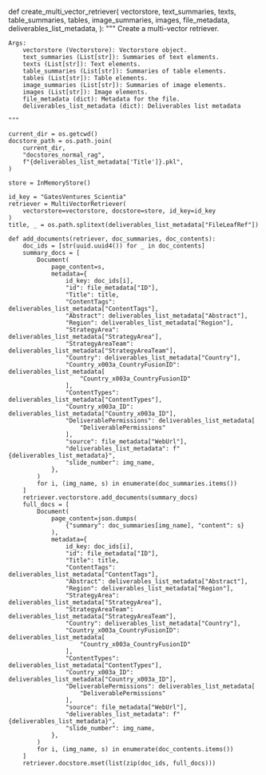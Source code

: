 def create_multi_vector_retriever(
    vectorstore,
    text_summaries,
    texts,
    table_summaries,
    tables,
    image_summaries,
    images,
    file_metadata,
    deliverables_list_metadata,
):
    """
    Create a multi-vector retriever.

    Args:
        vectorstore (Vectorstore): Vectorstore object.
        text_summaries (List[str]): Summaries of text elements.
        texts (List[str]): Text elements.
        table_summaries (List[str]): Summaries of table elements.
        tables (List[str]): Table elements.
        image_summaries (List[str]): Summaries of image elements.
        images (List[str]): Image elements.
        file_metadata (dict): Metadata for the file.
        deliverables_list_metadata (dict): Deliverables list metadata

    """

    current_dir = os.getcwd()
    docstore_path = os.path.join(
        current_dir,
        "docstores_normal_rag",
        f"{deliverables_list_metadata['Title']}.pkl",
    )

    store = InMemoryStore()

    id_key = "GatesVentures_Scientia"
    retriever = MultiVectorRetriever(
        vectorstore=vectorstore, docstore=store, id_key=id_key
    )
    title, _ = os.path.splitext(deliverables_list_metadata["FileLeafRef"])

    def add_documents(retriever, doc_summaries, doc_contents):
        doc_ids = [str(uuid.uuid4()) for _ in doc_contents]
        summary_docs = [
            Document(
                page_content=s,
                metadata={
                    id_key: doc_ids[i],
                    "id": file_metadata["ID"],
                    "Title": title,
                    "ContentTags": deliverables_list_metadata["ContentTags"],
                    "Abstract": deliverables_list_metadata["Abstract"],
                    "Region": deliverables_list_metadata["Region"],
                    "StrategyArea": deliverables_list_metadata["StrategyArea"],
                    "StrategyAreaTeam": deliverables_list_metadata["StrategyAreaTeam"],
                    "Country": deliverables_list_metadata["Country"],
                    "Country_x003a_CountryFusionID": deliverables_list_metadata[
                        "Country_x003a_CountryFusionID"
                    ],
                    "ContentTypes": deliverables_list_metadata["ContentTypes"],
                    "Country_x003a_ID": deliverables_list_metadata["Country_x003a_ID"],
                    "DeliverablePermissions": deliverables_list_metadata[
                        "DeliverablePermissions"
                    ],
                    "source": file_metadata["WebUrl"],
                    "deliverables_list_metadata": f"{deliverables_list_metadata}",
                    "slide_number": img_name,
                },
            )
            for i, (img_name, s) in enumerate(doc_summaries.items())
        ]
        retriever.vectorstore.add_documents(summary_docs)
        full_docs = [
            Document(
                page_content=json.dumps(
                    {"summary": doc_summaries[img_name], "content": s}
                ),
                metadata={
                    id_key: doc_ids[i],
                    "id": file_metadata["ID"],
                    "Title": title,
                    "ContentTags": deliverables_list_metadata["ContentTags"],
                    "Abstract": deliverables_list_metadata["Abstract"],
                    "Region": deliverables_list_metadata["Region"],
                    "StrategyArea": deliverables_list_metadata["StrategyArea"],
                    "StrategyAreaTeam": deliverables_list_metadata["StrategyAreaTeam"],
                    "Country": deliverables_list_metadata["Country"],
                    "Country_x003a_CountryFusionID": deliverables_list_metadata[
                        "Country_x003a_CountryFusionID"
                    ],
                    "ContentTypes": deliverables_list_metadata["ContentTypes"],
                    "Country_x003a_ID": deliverables_list_metadata["Country_x003a_ID"],
                    "DeliverablePermissions": deliverables_list_metadata[
                        "DeliverablePermissions"
                    ],
                    "source": file_metadata["WebUrl"],
                    "deliverables_list_metadata": f"{deliverables_list_metadata}",
                    "slide_number": img_name,
                },
            )
            for i, (img_name, s) in enumerate(doc_contents.items())
        ]
        retriever.docstore.mset(list(zip(doc_ids, full_docs)))
